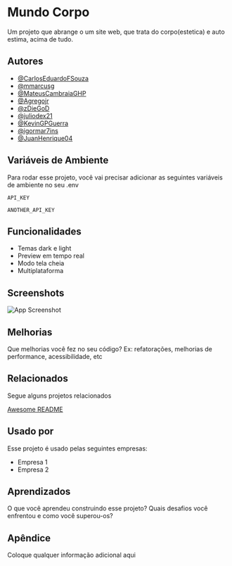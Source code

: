 
# Mundo Corpo

Um projeto que abrange o um site web, que trata do corpo(estetica) e auto estima, acima de tudo.


## Autores

- [@CarlosEduardoFSouza](https://github.com/CarlosEduardoFSouza)
- [@mmarcusg](https://github.com/mmarcusg)
- [@MateusCambraiaGHP](https://github.com/MateusCambraiaGHP)
- [@Agregojr](https://github.com/Agregojr)
- [@zDieGoD](https://github.com/zDieGoD)
- [@juliodex21](https://github.com/juliodex21)
- [@KevinGPGuerra](https://github.com/KevinGPGuerra)
- [@igormar7ins](https://github.com/igormar7ins)
- [@JuanHenrique04](https://github.com/JuanHenrique04)

## Variáveis de Ambiente

Para rodar esse projeto, você vai precisar adicionar as seguintes variáveis de ambiente no seu .env

`API_KEY`

`ANOTHER_API_KEY`


## Funcionalidades

- Temas dark e light
- Preview em tempo real
- Modo tela cheia
- Multiplataforma


## Screenshots

![App Screenshot](https://via.placeholder.com/468x300?text=App+Screenshot+Here)


## Melhorias

Que melhorias você fez no seu código? Ex: refatorações, melhorias de performance, acessibilidade, etc


## Relacionados

Segue alguns projetos relacionados

[Awesome README](https://github.com/matiassingers/awesome-readme)


## Usado por

Esse projeto é usado pelas seguintes empresas:

- Empresa 1
- Empresa 2


## Aprendizados

O que você aprendeu construindo esse projeto? Quais desafios você enfrentou e como você superou-os?


## Apêndice

Coloque qualquer informação adicional aqui


